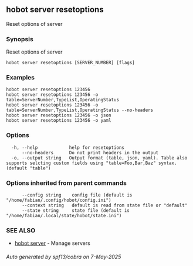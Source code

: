 ## hobot server resetoptions

Reset options of server

### Synopsis

Reset options of server

```
hobot server resetoptions [SERVER_NUMBER] [flags]
```

### Examples

```
hobot server resetoptions 123456
hobot server resetoptions 123456 -o table=ServerNumber,TypeList,OperatingStatus
hobot server resetoptions 123456 -o table=ServerNumber,TypeList,OperatingStatus --no-headers
hobot server resetoptions 123456 -o json
hobot server resetoptions 123456 -o yaml
```

### Options

```
  -h, --help            help for resetoptions
      --no-headers      Do not print headers in the output
  -o, --output string   Output format (table, json, yaml). Table also supports selcting custom fields using "table=Foo,Bar,Baz" syntax. (default "table")
```

### Options inherited from parent commands

```
      --config string    config file (default is "/home/fabian/.config/hobot/config.ini")
      --context string   default is read from state file or "default"
      --state string     state file (default is "/home/fabian/.local/state/hobot/state.ini")
```

### SEE ALSO

* [hobot server](hobot_server.md)	 - Manage servers

###### Auto generated by spf13/cobra on 7-May-2025
